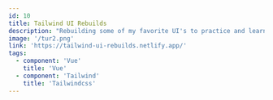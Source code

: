 ```yaml
---
id: 10
title: Tailwind UI Rebuilds 
description: "Rebuilding some of my favorite UI's to practice and learn more about Tailwindcss."
image: '/tur2.png'
link: 'https://tailwind-ui-rebuilds.netlify.app/'
tags: 
  - component: 'Vue'
    title: 'Vue'
  - component: 'Tailwind'
    title: 'Tailwindcss'
---
```

